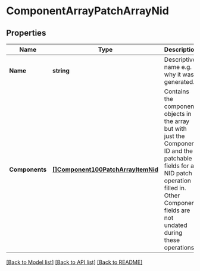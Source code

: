 # ComponentArrayPatchArrayNid

## Properties
Name | Type | Description | Notes
------------ | ------------- | ------------- | -------------
**Name** | **string** | Descriptive name e.g. why it was generated. | [optional] [default to null]
**Components** | [**[]Component100PatchArrayItemNid**](Component.1.0.0_PatchArrayItem.NID.md) | Contains the component objects in the array but with just the Component ID and the patchable fields for a NID patch operation filled in.  Other Component fields are not undated during these operations. | [optional] [default to null]

[[Back to Model list]](../README.md#documentation-for-models) [[Back to API list]](../README.md#documentation-for-api-endpoints) [[Back to README]](../README.md)

